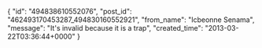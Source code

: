  {
   "id": "494838610552076",
   "post_id": "462493170453287_494830160552921",
   "from_name": "Icbeonne Senama",
   "message": "It's invalid because it is a trap",
   "created_time": "2013-03-22T03:36:44+0000"
 }
